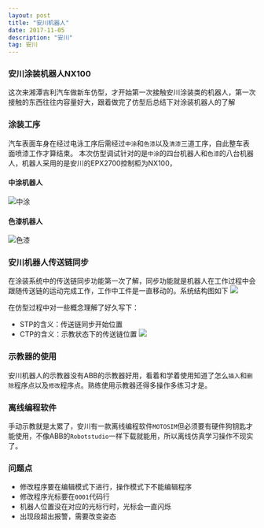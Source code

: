 ```yaml
---
layout: post
title: "安川机器人"
date: 2017-11-05 
description: "安川"
tag: 安川
---
```

### 安川涂装机器人NX100
这次来湘潭吉利汽车做新车仿型，才开始第一次接触安川涂装类的机器人，第一次接触的东西往往内容量好大，跟着做完了仿型后总结下对涂装机器人的了解
### 涂装工序
汽车表面车身在经过电泳工序后需经过`中涂`和`色漆`以及`清漆`三道工序，自此整车表面喷漆工作才算结束。
本次仿型调试针对的是`中涂`的四台机器人和`色漆`的八台机器人，机器人采用的是安川的EPX2700控制柜为NX100，
#### 中涂机器人
![中涂](http://ou3sec0jp.bkt.clouddn.com/TIM%E5%9B%BE%E7%89%8720171105130455.jpg)
#### 色漆机器人
![色漆](http://ou3sec0jp.bkt.clouddn.com/TIM%E5%9B%BE%E7%89%8720171105130508.jpg)
### 安川机器人传送链同步
在涂装系统中的传送链同步功能第一次了解，同步功能就是机器人在工作过程中会跟随传送链的运动完成工作，工作中工件是一直移动的。系统结构图如下
![](http://ou3sec0jp.bkt.clouddn.com/TIM%E5%9B%BE%E7%89%8720171105131413.png)

在仿型过程中对一些概念理解了好久写下：

- STP的含义：传送链同步开始位置
- CTP的含义：示教状态下的传送链位置
 ![](http://ou3sec0jp.bkt.clouddn.com/TIM%E5%9B%BE%E7%89%8720171105135155.png)
### 示教器的使用
安川机器人的示教器没有ABB的示教器好用，看着和学着使用知道了怎么`插入`和`删除`程序点以及`修改`程序点。熟练使用示教器还得多操作多练习才是。
### 离线编程软件
手动示教就是太累了，安川有一款离线编程软件`MOTOSIM`但必须要有硬件狗钥匙才能使用，不像ABB的`Robotstudio`一样下载就能用，所以离线仿真学习操作不现实了。
### 问题点
- 修改程序要在编辑模式下进行，操作模式下不能编辑程序
- 修改程序光标要在`0001`代码行
- 机器人位置没在对应的光标行时，光标会一直闪烁
- 出现段超出报警，需要改变姿态